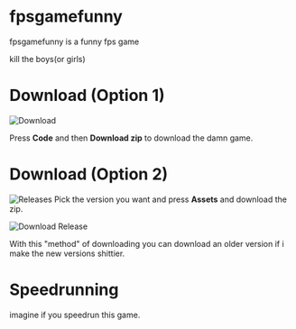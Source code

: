 # fpsgamefunny
fpsgamefunny is a funny fps game

kill the boys(or girls)

# Download (Option 1)
![Download](https://cdn.discordapp.com/attachments/769630731805786192/782238010124009492/unknown.png)

Press **Code** and then **Download zip** to download the damn game.

# Download (Option 2)

![Releases](https://cdn.discordapp.com/attachments/769630731805786192/782236849594695700/unknown.png)
Pick the version you want and press **Assets** and download the zip.

![Download Release](https://cdn.discordapp.com/attachments/769630731805786192/782237263500804126/unknown.png)

With this "method" of downloading you can download an older version if i make the new versions shittier.





# Speedrunning

imagine if you speedrun this game.

